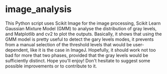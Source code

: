# image_analysis

This Python script uses Scikit Image for the image processing, Scikit Learn Gaussian Mixture Model (GMM) to analyse the distribution of gray levels, and Matplotlib and cv2 to plot the outputs. Basically, it shows that using the GMM model is pretty useful to detect the gary levels modes, it prevents from a manual selection of the threshold levels that would be user-dependent, like it is the case in ImageJ. Hopefully, it should work not too bad for more that two phases, provided that the gray levels would be sufficiently distinct.
Hope you'll enjoy! Don't hesitate to suggest some possible improvements or to contribute to it.
